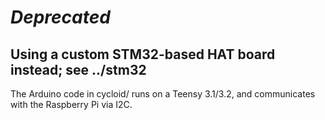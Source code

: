 # *Deprecated*
## Using a custom STM32-based HAT board instead; see ../stm32

The Arduino code in cycloid/ runs on a Teensy 3.1/3.2, and communicates with
the Raspberry Pi via I2C.
